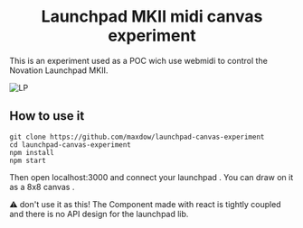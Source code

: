 <h1 align="center">Launchpad MKII midi canvas experiment</h1>

This is an experiment used as a POC wich use webmidi to control the Novation Launchpad MKII.

![LP](http://maxlab.fr/img/LP.jpg)

## How to use it ##

```
git clone https://github.com/maxdow/launchpad-canvas-experiment
cd launchpad-canvas-experiment
npm install
npm start
```

Then open localhost:3000 and connect your launchpad . You can draw on it as a 8x8 canvas .

:warning: don't use it as this! The Component made with react is tightly coupled and there is no API design for the launchpad lib.
